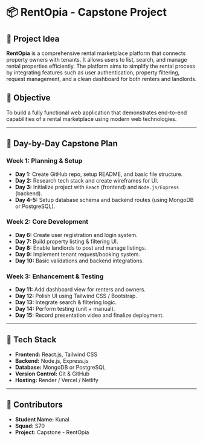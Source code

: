 # 📦 RentOpia - Capstone Project

## 🧠 Project Idea

**RentOpia** is a comprehensive rental marketplace platform that connects property owners with tenants. It allows users to list, search, and manage rental properties efficiently. The platform aims to simplify the rental process by integrating features such as user authentication, property filtering, request management, and a clean dashboard for both renters and landlords.

## 🎯 Objective

To build a fully functional web application that demonstrates end-to-end capabilities of a rental marketplace using modern web technologies.

---

## 📅 Day-by-Day Capstone Plan

### Week 1: Planning & Setup
- **Day 1:** Create GitHub repo, setup README, and basic file structure.
- **Day 2:** Research tech stack and create wireframes for UI.
- **Day 3:** Initialize project with `React` (frontend) and `Node.js/Express` (backend).
- **Day 4-5:** Setup database schema and backend routes (using MongoDB or PostgreSQL).

### Week 2: Core Development
- **Day 6:** Create user registration and login system.
- **Day 7:** Build property listing & filtering UI.
- **Day 8:** Enable landlords to post and manage listings.
- **Day 9:** Implement tenant request/booking system.
- **Day 10:** Basic validations and backend integrations.

### Week 3: Enhancement & Testing
- **Day 11:** Add dashboard view for renters and owners.
- **Day 12:** Polish UI using Tailwind CSS / Bootstrap.
- **Day 13:** Integrate search & filtering logic.
- **Day 14:** Perform testing (unit + manual).
- **Day 15:** Record presentation video and finalize deployment.

---

## 🚀 Tech Stack

- **Frontend:** React.js, Tailwind CSS
- **Backend:** Node.js, Express.js
- **Database:** MongoDB or PostgreSQL
- **Version Control:** Git & GitHub
- **Hosting:** Render / Vercel / Netlify

---

## 🙌 Contributors

- **Student Name:** Kunal  
- **Squad:** S70  
- **Project:** Capstone - RentOpia  
